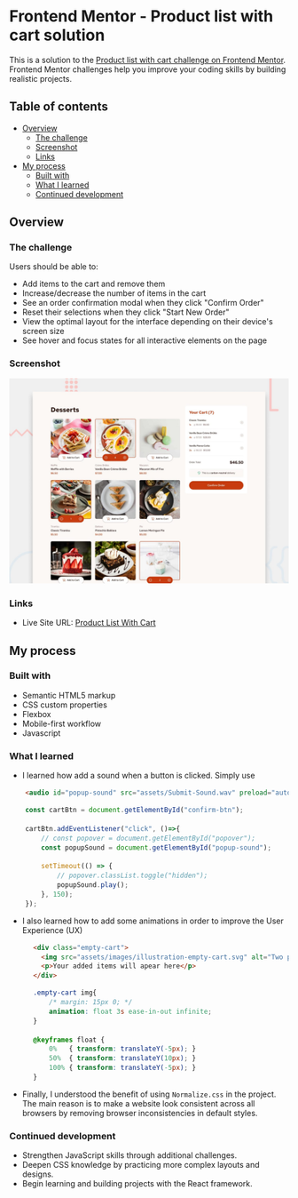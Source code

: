 # Frontend Mentor - Product list with cart solution

This is a solution to the [Product list with cart challenge on Frontend Mentor](https://www.frontendmentor.io/challenges/product-list-with-cart-5MmqLVAp_d). Frontend Mentor challenges help you improve your coding skills by building realistic projects. 

## Table of contents

- [Overview](#overview)
  - [The challenge](#the-challenge)
  - [Screenshot](#screenshot)
  - [Links](#links)
- [My process](#my-process)
  - [Built with](#built-with)
  - [What I learned](#what-i-learned)
  - [Continued development](#continued-development)

## Overview

### The challenge

Users should be able to:

- Add items to the cart and remove them
- Increase/decrease the number of items in the cart
- See an order confirmation modal when they click "Confirm Order"
- Reset their selections when they click "Start New Order"
- View the optimal layout for the interface depending on their device's screen size
- See hover and focus states for all interactive elements on the page

### Screenshot

![](./preview.jpg)

### Links

- Live Site URL: [Product List With Cart](https://product-list-with-cart-dhia.netlify.app/)

## My process

### Built with

- Semantic HTML5 markup
- CSS custom properties
- Flexbox
- Mobile-first workflow
- Javascript

### What I learned

- I learned how add a sound when a button is clicked. Simply use <audio> tag in the HTML file, and add some lines of code to the JavaScript file.

```html
    <audio id="popup-sound" src="assets/Submit-Sound.wav" preload="auto"></audio>
```

```js
    const cartBtn = document.getElementById("confirm-btn");

    cartBtn.addEventListener("click", ()=>{
        // const popover = document.getElementById("popover");
        const popupSound = document.getElementById("popup-sound");

        setTimeout(() => {
            // popover.classList.toggle("hidden");
            popupSound.play();
        }, 150);
    });
```

- I also learned how to add some animations in order to improve the User Experience (UX)

```html
      <div class="empty-cart">
        <img src="assets/images/illustration-empty-cart.svg" alt="Two pieces of cake">
        <p>Your added items will apear here</p>
      </div>
```

```css
      .empty-cart img{
          /* margin: 15px 0; */
          animation: float 3s ease-in-out infinite;
      }

      @keyframes float {
          0%   { transform: translateY(-5px); }
          50%  { transform: translateY(10px); }
          100% { transform: translateY(-5px); }
      }
```

- Finally, I understood the benefit of using ``Normalize.css`` in the project. The main reason is to make a website look consistent across all browsers by removing browser inconsistencies in default styles.


### Continued development

- Strengthen JavaScript skills through additional challenges.
- Deepen CSS knowledge by practicing more complex layouts and designs.
- Begin learning and building projects with the React framework.